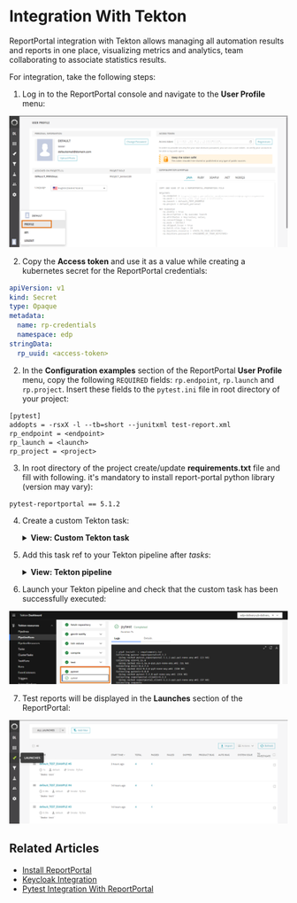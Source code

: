 # Integration With Tekton

ReportPortal integration with Tekton allows managing all automation results and reports in one place, visualizing metrics and analytics, team collaborating to associate statistics results.

For integration, take the following steps:

1. Log in to the ReportPortal console and navigate to the **User Profile** menu:

  ![ReportPortal profile](../assets/operator-guide/report-portal-profile.png "ReportPortal profile")

2. Copy the **Access token** and use it as a value while creating a kubernetes secret for the ReportPortal credentials:

  ```yaml
  apiVersion: v1
  kind: Secret
  type: Opaque
  metadata:
    name: rp-credentials
    namespace: edp
  stringData:
    rp_uuid: <access-token>
  ```

2. In the **Configuration examples** section of the ReportPortal **User Profile** menu, copy the following `REQUIRED` fields: `rp.endpoint`, `rp.launch` and `rp.project`. Insert these fields to the `pytest.ini` file in root directory of your project:

  ```aidl
  [pytest]
  addopts = -rsxX -l --tb=short --junitxml test-report.xml
  rp_endpoint = <endpoint>
  rp_launch = <launch>
  rp_project = <project>
  ```

3. In root directory of the project create/update **requirements.txt** file and fill with following. it's mandatory to install report-portal python library (version may vary):
  ```aidl
  pytest-reportportal == 5.1.2
  ```

4. Create a custom Tekton task:

   <details>
   <summary><b>View: Custom Tekton task</b></summary>

   ```yaml
   apiVersion: tekton.dev/v1beta1
   kind: Task
   metadata:
     labels:
       app.kubernetes.io/version: '0.1'
     name: pytest-reportportal
     namespace: edp
   spec:
     description: |-
       This task can be used to run pytest integrated with report portal.
     params:
       - default: .
         description: The path where package.json of the project is defined.
         name: PATH_CONTEXT
         type: string
       - name: EXTRA_COMMANDS
         type: string
       - default: python:3.8-alpine3.16
         description: The python image you want to use.
         name: BASE_IMAGE
         type: string
       - default: rp-credentials
         description: name of the secret holding the rp token
         name: rp-secret
         type: string
     steps:
       - env:
           - name: HOME
             value: $(workspaces.source.path)
           - name: RP_UUID
             valueFrom:
               secretKeyRef:
                 key: rp_uuid
                 name: $(params.rp-secret)
         image: $(params.BASE_IMAGE)
         name: pytest
         resources: {}
         script: >
           #!/usr/bin/env sh
           set -e
           export PATH=$PATH:$HOME/.local/bin
           $(params.EXTRA_COMMANDS)
           # tests are being run from ./test directory in the project
           pytest ./tests --reportportal
         workingDir: $(workspaces.source.path)/$(params.PATH_CONTEXT)
     workspaces:
       - name: source
   ```

   </details>

5. Add this task ref to your Tekton pipeline after *tasks*:

   <details>
   <summary><b>View: Tekton pipeline</b></summary>

   ```yaml
   - name: pytest
     params:
       - name: BASE_IMAGE
         value: $(params.image)
       - name: EXTRA_COMMANDS
         value: |
           set -ex
           pip3 install -r requirements.txt
           [ -f run_service.py ] && python run_service.py &
     runAfter:
       - compile
     taskRef:
       kind: Task
       name: pytest-reportportal
     workspaces:
       - name: source
         workspace: shared-workspace
   ```
   </details>

6. Launch your Tekton pipeline and check that the custom task has been successfully executed:

  ![Tekton task successfully executed](../assets/operator-guide/tekton-task-success.png "Tekton task successfully executed")

7. Test reports will be displayed in the **Launches** section of the ReportPortal:

  ![Test report results](../assets/operator-guide/report-portal-results.png "Test report results")

## Related Articles

* [Install ReportPortal](install-reportportal.md)
* [Keycloak Integration](reportportal-keycloak.md)
* [Pytest Integration With ReportPortal](https://github.com/reportportal/agent-python-pytest)
